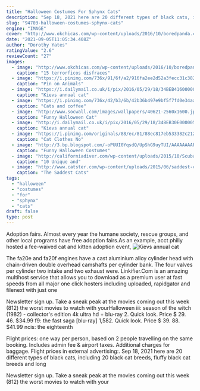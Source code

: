 ```yaml
---
title: "Halloween Costumes For Sphynx Cats"
description: "Sep 18, 2021 here are 20 different types of black cats, including 20 black cat breeds, fluffy black cat breeds and long"
slug: "94703-halloween-costumes-sphynx-cats"
engine: "IMAGE"
cover: "http://www.okchicas.com/wp-content/uploads/2016/10/boredpanda.com-halloween-cat-costumes-52-57f785afe5c64__605.jpg"
date: "2021-09-05T11:05:34.408Z"
author: "Dorothy Yates"
ratingValue: "2.6"
reviewCount: "27"
images:
  - image: "http://www.okchicas.com/wp-content/uploads/2016/10/boredpanda.com-halloween-cat-costumes-52-57f785afe5c64__605.jpg"
    caption: "15 terrorficos disfraces"
  - image: "https://i.pinimg.com/736x/91/6f/a2/916fa2ee2d52a3fecc31c382449fd2f5--hairless-cats-sphynx-cat.jpg"
    caption: "Pin on Animals"
  - image: "https://i.dailymail.co.uk/i/pix/2016/05/29/18/34BEB41600000578-3615241-A_beautiful_white_cat_looked_proud_to_wear_its_all_red_costume_c-a-26_1464541649063.jpg"
    caption: "Kievs annual cat"
  - image: "https://i.pinimg.com/736x/42/b3/6b/42b36b497e9bf5f7fd0e34aa23e4b694--hairless-cats-sphynx.jpg"
    caption: "Cats and coffee"
  - image: "http://www.socwall.com/images/wallpapers/40621-2560x1600.jpg"
    caption: "Funny Halloween Cat"
  - image: "http://i.dailymail.co.uk/i/pix/2016/05/29/18/34BEB30E00000578-3615241-Meanwhile_a_sphynx_cat_famous_for_its_lack_of_fur_donned_a_leath-m-18_1464541615095.jpg"
    caption: "Kievs annual cat"
  - image: "https://i.pinimg.com/originals/88/ec/81/88ec817eb533382c212d331ffea1a2a2.jpg"
    caption: "Cat Clothes No"
  - image: "http://3.bp.blogspot.com/-oPUUI0YqsdQ/UpShG9uyTUI/AAAAAAAAFVs/SPEwflew-GQ/s1600/Funny-Halloween-Costumes-for-Cats.jpg"
    caption: "Funny Halloween Costumes"
  - image: "http://californiadiver.com/wp-content/uploads/2015/10/Scuba-Cat-Halloween-Costume.jpg"
    caption: "10 Unique and"
  - image: "http://www.catster.com/wp-content/uploads/2015/06/saddest-costumed-cats-frog.jpg"
    caption: "The Saddest Cats"
tags:
  - "halloween"
  - "costumes"
  - "for"
  - "sphynx"
  - "cats"
draft: false
type: post
---
```


Adoption fairs. Almost every year the humane society, rescue groups, and other local programs have free adoption fairs.As an example, acct philly hosted a fee-waived cat and kitten adoption event,
![Kievs annual cat](https://i.dailymail.co.uk/i/pix/2016/05/29/18/34BEB41600000578-3615241-A_beautiful_white_cat_looked_proud_to_wear_its_all_red_costume_c-a-26_1464541649063.jpg "Kievs annual cat")

The fa20e and fa20f engines have a cast aluminium alloy cylinder head with chain-driven double overhead camshafts per cylinder bank. The four valves per cylinder  two intake and two exhaust  were. Linkifier.Com is an amazing multihost service that allows you to download as a premium user at fast speeds from all major one click hosters including uploaded, rapidgator and filenext with just one
<!--inArticleAds-->

<!--galleryOne-->

Newsletter sign up. Take a sneak peak at the movies coming out this week (812) the worst movies to watch with yourHalloween iii: season of the witch (1982) - collector's edition 4k ultra hd + blu-ray 2. Quick look. Price $ 29. 46. $34.99 f9: the fast saga [blu-ray] 1,582. Quick look. Price $ 39. 88. $41.99 ncis: the eighteenth
<!--inArticleAds-->

<!--galleryTwo-->

Flight prices: one way per person, based on 2 people travelling on the same booking. Includes admin fee & airport taxes. Additional charges for baggage. Flight prices in external advertising:. Sep 18, 2021 here are 20 different types of black cats, including 20 black cat breeds, fluffy black cat breeds and long
<!--galleryThree-->

Newsletter sign up. Take a sneak peak at the movies coming out this week (812) the worst movies to watch with your
